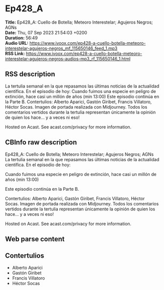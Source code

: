 # Ep428_A  
**Title:** Ep428_A: Cuello de Botella; Meteoro Interestelar; Agujeros Negros; AGNs  
**Date:** Thu, 07 Sep 2023 21:54:03 +0200  
**Duration:** 56:49  
**Audio URL:** https://www.ivoox.com/ep428-a-cuello-botella-meteoro-interestelar-agujeros-negros_mf_115650146_feed_1.mp3  
**RSS Link:** https://www.ivoox.com/ep428-a-cuello-botella-meteoro-interestelar-agujeros-negros-audios-mp3_rf_115650146_1.html  

## RSS description
La tertulia semanal en la que repasamos las últimas noticias de la actualidad científica. En el episodio de hoy: 
Cuando fuimos una especie en peligro de extinción, hace casi un millón de años (min 13:00)
Este episodio continúa en la Parte B.
Contertulios: Alberto Aparici, Gastón Giribet, Francis Villatoro, Héctor Socas. Imagen de portada realizada con Midjourney. Todos los comentarios vertidos durante la tertulia representan únicamente la opinión de quien los hace... y a veces ni eso!




 Hosted on Acast. See acast.com/privacy for more information.

## CBInfo raw description
Ep428_A: Cuello de Botella; Meteoro Interestelar; Agujeros Negros; AGNs
La tertulia semanal en la que repasamos las últimas noticias de la actualidad científica. En el episodio de hoy: 

Cuando fuimos una especie en peligro de extinción, hace casi un millón de años (min 13:00)

Este episodio continúa en la Parte B.

Contertulios: Alberto Aparici, Gastón Giribet, Francis Villatoro, Héctor Socas. Imagen de portada realizada con Midjourney. Todos los comentarios vertidos durante la tertulia representan únicamente la opinión de quien los hace... y a veces ni eso!









 Hosted on Acast. See acast.com/privacy for more information.




## Web parse content


## Contertulios
- Alberto Aparici
- Gastón Giribet
- Francis Villatoro
- Héctor Socas
